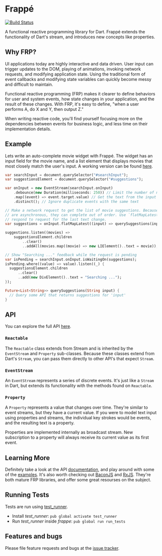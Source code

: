 # Frappé

[![Build Status](https://travis-ci.org/danschultz/frappe.svg)](https://travis-ci.org/danschultz/frappe)

A functional reactive programming library for Dart. Frappé extends the functionality of Dart's stream, and introduces new concepts like properties.

## Why FRP?

UI applications today are highly interactive and data driven. User input can trigger updates to the DOM, playing of animations, invoking network requests, and modifying application state. Using the traditional form of event callbacks and modifying state variables can quickly become messy and difficult to maintain.

Functional reactive programming (FRP) makes it clearer to define behaviors for user and system events, how state changes in your application, and the result of these changes. With FRP, it's easy to define, "when a user performs A, do X and Y, then output Z."

When writing reactive code, you'll find yourself focusing more on the dependencies between events for business logic, and less time on their implementation details.

## Example

Lets write an auto-complete movie widget with Frappé. The widget has an input field for the movie name, and a list element that displays movies that most closely match the user's input. A working version can be found [here](http://danschultz.github.io/frappe/examples/auto_complete/).

```dart
var searchInput = document.querySelector("#searchInput");
var suggestionsElement = document.querySelector("#suggestions");

var onInput = new EventStream(searchInput.onInput)
    .debounce(new Duration(milliseconds: 250)) // Limit the number of network requests
    .map((event) => event.target.value) // Get the text from the input field
    .distinct(); // Ignore duplicate events with the same text

// Make a network request to get the list of movie suggestions. Because requests
// are asynchronous, they can complete out of order. Use `flatMapLatest` to only
// respond to request for the last text change.
var suggestions = onInput.flatMapLatest((input) => querySuggestions(input));

suggestions.listen((movies) =>
    suggestionsElement.children
        ..clear()
        ..addAll(movies.map((movie) => new LIElement()..text = movie));

// Show "Searching ..." feedback while the request is pending
var isPending = searchInput.onInput.isWaitingOn(suggestions);
isPending.where((value) => value).listen((_) {
  suggestionsElement.children
      ..clear()
      ..add(new DivElement()..text = "Searching ...");
});

Future<List<String>> querySuggestions(String input) {
  // Query some API that returns suggestions for 'input'
}
```

## API

You can explore the full API [here][documentation].

### `Reactable`

The `Reactable` class extends from Stream and is inherited by the `EventStream` and `Property` sub-classes. Because these classes extend from Dart's `Stream`, you can pass them directly to other API's that expect `Stream`.

### `EventStream`

An `EventStream` represents a series of discrete events. It's just like a `Stream` in Dart, but extends its functionality with the methods found on `Reactable`.

### `Property`

A `Property` represents a value that changes over time. They're similar to event streams, but they have a current value. If you were to model text input using properties and streams, the individual key strokes would be events, and the resulting text is a property.

Properties are implemented internally as broadcast stream. New subscription to a property will always receive its current value as its first event.

## Learning More

Definitely take a look at the API [documentation], and play around with some of the [examples]. It's also worth checking out [BaconJS] and [RxJS]. They're both mature FRP libraries, and offer some great resourses on the subject.

## Running Tests

Tests are run using [test_runner].

* Install *test_runner*: `pub global activate test_runner`
* Run *test_runner* inside *frappe*: `pub global run run_tests`

## Features and bugs

Please file feature requests and bugs at the [issue tracker][tracker].

[documentation]: http://www.dartdocs.org/documentation/frappe/latest
[examples]: https://github.com/danschultz/frappe/tree/example
[tracker]: https://github.com/danschultz/frappe/issues
[test_runner]: https://pub.dartlang.org/packages/test_runner
[baconjs]: https://github.com/baconjs/bacon.js
[rxjs]: http://reactive-extensions.github.io/RxJS/
